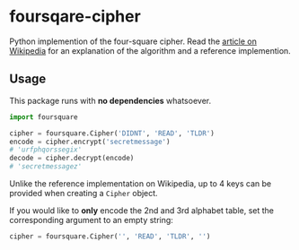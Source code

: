 # foursqare-cipher
Python implemention of the four-square cipher. Read the [article on Wikipedia](https://en.wikipedia.org/wiki/Four-square_cipher) for an explanation of the algorithm and a reference implemention.

## Usage
This package runs with **no dependencies** whatsoever. 
```python
import foursquare

cipher = foursquare.Cipher('DIDNT', 'READ', 'TLDR')
encode = cipher.encrypt('secretmessage')
# 'urfphqorssegix'
decode = cipher.decrypt(encode)
# 'secretmessagez'
```

Unlike the reference implementation on Wikipedia, up to 4 keys can be provided when creating a `Cipher` object. 

If you would like to **only** encode the 2nd and 3rd alphabet table, set the corresponding argument to an empty string:
```python
cipher = foursquare.Cipher('', 'READ', 'TLDR', '')
```
